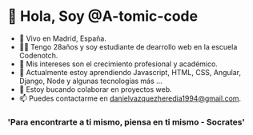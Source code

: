 # 👋 Hola, Soy @A-tomic-code

- 📍 Vivo en Madrid, España.
- 🙋‍♂️ Tengo 28años y soy estudiante de dearrollo web en la escuela Codenotch.
- 👀 Mis intereses son el crecimiento profesional y académico.
- 🌱 Actualmente estoy aprendiendo Javascript, HTML, CSS, Angular, Django, Node y algunas tecnologías más ...
- 💞️ Estoy bucando colaborar en proyectos web.
- 📫 Puedes contactarme en danielvazquezheredia1994@gmail.com.
<!--- --->


###  'Para encontrarte a ti mismo, piensa en ti mismo - Socrates'


<!---
A-tomic-code/A-tomic-code is a ✨ special ✨ repository because its `README.md` (this file) appears on your GitHub profile.
You can click the Preview link to take a look at your changes.
--->
